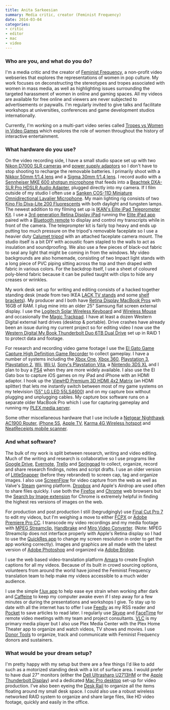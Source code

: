 ```yaml
---
title: Anita Sarkeesian
summary: Media critic, creator (Feminist Frequency)
date: 2014-03-04
categories:
- critic
- editor
- mac
- video
---
```


### Who are you, and what do you do?

I'm a media critic and the creator of [Feminist Frequency](http://www.feministfrequency.com/ "The Feminist Frequency website."), a non-profit video webseries that explores the representations of women in pop culture. My work focuses on deconstructing the stereotypes and tropes associated with women in mass media, as well as highlighting issues surrounding the targeted harassment of women in online and gaming spaces. All my videos are available for free online and viewers are never subjected to advertisements or paywalls. I'm regularly invited to give talks and facilitate workshops at universities, conferences and game development studios internationally.

Currently, I'm working on a multi-part video series called [Tropes vs Women in Video Games](https://www.youtube.com/playlist?list=PLn4ob_5_ttEaA_vc8F3fjzE62esf9yP61 "Anita's videos about women in video games.") which explores the role of women throughout the history of interactive entertainment.

### What hardware do you use?

On the video recording side, I have a small studio space set up with two [Nikon D7000 SLR cameras][d7000] and [power supply adaptors][ep-5b] so I don't have to stop shooting to recharge the removable batteries. I primarily shoot with a [Nikkor 50mm f/1.4 lens][af-nikkor-50mm-f1.4d] and a [Sigma 30mm f/1.4 lens][30mm-f1.4-ex-dc-hsm]. I record audio with a [Sennheiser MKE 600 shotgun microphone][mke-600] that feeds into a [Beachtek DXA-SLR Pro HDSLR Audio Adapter][dxa-slr-pro], plugged directly into my camera. If I film outside of my studio I often use a [Sanken COS-11D Miniature Omnidirectional Lavalier Microphone][cos-11d]. My main lighting rig consists of two [Kino Flo Diva-Lite 200 Fluorescents][diva-lite-200] with both daylight and tungsten lamps. The newest addition to my filming set up is [IKAN's Elite iPad Teleprompter Kit][pt-elite]. I use a [3rd generation Retina Display iPad][ipad-3] running the [Elite iPad app][elite-prompter-ios] paired with a [Bluetooth remote][elite-remote] to display and control my transcripts while in front of the camera. The teleprompter kit is fairly top heavy and ends up putting too much pressure on the tripod's removable faceplate so I use a heavier duty [Calumet tripod][ck7500] with an attached faceplate camera mount. The studio itself is a bit DIY with acoustic foam stapled to the walls to act as insulation and soundproofing. We also use a few pieces of black-out fabric to seal any light that might be coming in from the windows. My video backgrounds are also homemade, consisting of two Impact light stands with a long piece of PVC piping sitting across the top and then draped with fabric in various colors. For the backdrop itself, I use a sheet of coloured poly-blend fabric because it can be pulled taught with clips to hide any creases or wrinkles.

My work desk set up for writing and editing consists of a hacked together standing desk (made from two IKEA [LACK TV stands][lack] and some [shelf brackets][ekby-valter]). My producer and I both have [Retina Display MacBook Pros][macbook-pro] with 16GB of RAM. I plug mine into an older 25" Samsung flat screen external display. I use the [Logitech Solar Wireless Keyboard][wireless-solar-keyboard-k750-mac] and [Wireless Mouse][m510] and occasionally the [Magic Trackpad][magic-trackpad]. I have at least a dozen Western Digital external hard drives (desktop & portable). Drive crashes have already been an issue during my current project so for editing video I now use the [Western Digital My Book Thunderbolt Duo 6TB Dual Drive][my-book-thunderbolt-duo] set up in RAID 1 to protect data and footage.

For research and recording video game footage I use the [El Gato Game Capture High Definition Game Recorder][game-capture-hd] to collect gameplay. I have a number of systems including the [Xbox One][xbox-one], [Xbox 360][xbox-360], [Playstation 3][ps3], [Playstation 2][ps2], [Wii][], [Wii U][wii-u], [Sony's Playstation Vita][vita], a [Nintendo 3DS XL][3ds-xl] and I plan to buy a [PS4][] when they are more widely available. I also use the El Gato box to capture iOS games on my iPad and iPhone with an HDMI adaptor. I hook up the [ViewHD Premium 3D HDMI 4x2 Matrix][premium-3d-hdmi-4x2-matrix] (an HDMI splitter) that lets me instantly switch between most of my game systems on my television ([55" LG LED 55LS4600][55ls4600]) and on my capture box without plugging and unplugging cables. My capture box software runs on a separate older MacBook Pro which I use for capturing gameplay and running my [PLEX media server][plex].

Some other miscellaneous hardware that I use include a [Netgear Nighthawk AC1900 Router][nighthawk], [iPhone 5S][iphone-5s], [Apple TV][apple-tv], [Karma 4G Wireless hotspot][karma] and [NeatReceipts mobile scanner][neatreceipts].

### And what software?

The bulk of my work is split between research, writing and video editing. Much of the writing and research is collaborative so I use programs like [Google Drive][google-drive], [Evernote][], [Trello][] and [Springpad][] to collect, organize, record and share research findings, notes and script drafts. I use an older version of [LittleSnapper][] (before they rebranded) to screen cap, tag and organize images. I also use [ScreenFlow][] for video capture from the web as well as Valve's [Steam][] gaming platform. [Dropbox][] and Apple's Airdrop are used often to share files quickly. I use both the [Firefox][] and [Chrome][] web browsers but the [Search by Image extension][search-by-image] for Chrome is extremely helpful in finding the highest res versions of images on the web.

For production and post production I still (begrudgingly) use [Final Cut Pro 7][final-cut-pro] to edit my videos, but I'm weighing a move to either [FCPX][final-cut-pro] or [Adobe Premiere Pro CC][premiere-pro]. I transcode my video recordings and my media footage with [MPEG Streamclip][mpeg-streamclip], [Handbrake][] and [Miro Video Converter][miro-video-converter]. (Note: MPEG Streamclip does not interface properly with Apple's Retina display so I had to use the [QuickRes app][quickres] to change my screen resolution in order to get the app working correctly). Images and graphics are all made with the latest version of [Adobe Photoshop][photoshop] and organized via [Adobe Bridge][bridge].

I use the web based video-translation platform [Amara][] to create English captions for all my videos. Because of its built in crowd sourcing options, volunteers from around the world have joined the Feminist Frequency translation team to help make my videos accessible to a much wider audience.

I use the simple [f.lux app][f.lux] to help ease eye strain when working after dark and [Caffeine][] to keep my computer awake even if I step away for a few minutes or during the presentations and workshops I give. To stay up to date with all the internet has to offer I use [Feedly][] as my RSS reader and [Pocket][] to save articles to read later. I regularly use [Skype][] and [FaceTime][] for remote video meetings with my team and project consultants. [VLC][] is my primary media player but I also use Plex Media Center with the Plex Home Theater app to organize and watch videos, TV shows and movies. I use [Donor Tools][donor-tools] to organize, track and communicate with Feminist Frequency donors and sustainers.

### What would be your dream setup?

I'm pretty happy with my setup but there are a few things I'd like to add such as a motorized standing desk with a lot of surface area. I would prefer to have dual 27" monitors (either the [Dell Ultrasharp U2713HM][u2713hm] or the [Apple Thunderbolt Display][thunderbolt-display]) and a dedicated [Mac Pro desktop][mac-pro] set-up for video production. I've also been eyeing the [Desk Rail][desk-rail] to organize all the items floating around my small desk space. I could also use a robust wireless networked RAID system to organize and share large files, like HD video footage, quickly and easily in the office.

[30mm-f1.4-ex-dc-hsm]: https://www.sigmaphoto.com/category-photo-lenses "A camera lens."
[3ds-xl]: https://www.nintendo.com/store/ "A portable gaming console with a 3D screen."
[55ls4600]: https://www.lg.com/us/support/product/lg-55LS4600.AUS "A 55 inch LED TV."
[af-nikkor-50mm-f1.4d]: https://www.nikonusa.com/en/Nikon-Products/Product/Camera-Lenses/1902/AF-NIKKOR-50mm-f%252F1.4D.html "A camera lens."
[amara]: http://web.archive.org/web/20220830094723/https://amara.org/en/ "A video caption/translation service."
[apple-tv]: https://en.wikipedia.org/wiki/Apple_TV "A device for viewing media on a TV."
[bridge]: https://creative.adobe.com/products/bridge "A shared media manager for Adobe CS products."
[caffeine]: https://www.lightheadsw.com/caffeine/ "A Mac menubar application to keep your computer awake."
[chrome]: https://www.google.com/intl/en/chrome/ "A WebKit-based browser, where each tab runs in its own thread."
[ck7500]: http://web.archive.org/web/20170406002233/https://www.amazon.com/Calumet-Convenient-Quick-Release-Split-Shaft-Low-Angle/dp/B000IZGV3W "A tripod."
[cos-11d]: http://web.archive.org/web/20230706203409/https://sanken-mic.com/en/product/product.cfm/5.1105900 "A lavalier microphone."
[d7000]: http://web.archive.org/web/20150902003342/http://www.nikonusa.com:80/en/Nikon-Products/Product/dslr-cameras/D7000.html "A 16.2 megapixel DSLR."
[desk-rail]: http://deskrail.com/ "A desk organising dock."
[diva-lite-200]: http://web.archive.org/web/20170406061513/https://www.amazon.com/Diva-Lite-200-120-volt/dp/B0089X7NEG "A lighting fixture for video recording."
[donor-tools]: https://www.donortools.com/ "A service for accepting and organising donations."
[dropbox]: https://www.dropbox.com/ "Online syncing and storage."
[dxa-slr-pro]: http://web.archive.org/web/20170406065156/https://www.amazon.com/DXA-SLR-PRO-DSLR-Audio-Adapter/dp/B007WT3A5E "An audio adapter for DSLR cameras."
[ekby-valter]: http://web.archive.org/web/20190906214226/https://www.ikea.com/us/en/catalog/products/56696109/ "Shelving brackets."
[elite-prompter-ios]: http://web.archive.org/web/20210516212624/http://eliteprompter.com/ "A teleprompter app."
[elite-remote]: http://ikancorp.com/shop/uncategorized/ikan-elite-remote-bluetooth-teleprompter-remote-for-pt-elite-prompters/ "A Bluetooth remote control."
[ep-5b]: https://www.nikonusa.com/en/Nikon-Products/Product/Power-Packs/27014/EP-5B-Power-Supply-Connector.html "A power supply connector for certain Nikon cameras."
[evernote]: https://evernote.com/ "Online software for capturing notes."
[f.lux]: https://justgetflux.com/ "A tool to make the colour of your screen adapt to the current time of day."
[facetime]: https://en.wikipedia.org/wiki/FaceTime "Mac and iOS software for easy video chatting."
[feedly]: https://feedly.com/ "A feed reader."
[final-cut-pro]: https://en.wikipedia.org/wiki/Final_Cut_Pro "A nonlinear video editor."
[firefox]: https://www.mozilla.org/en-US/firefox/new/ "A cross-platform open-source web browser."
[game-capture-hd]: https://www.elgato.com/us/en/p/game-capture-hd60-x "A device for recording video game console gameplay."
[google-drive]: http://web.archive.org/web/20220127131904/https://accounts.google.com/ServiceLogin?service=wise "A cloud storage service."
[handbrake]: https://handbrake.fr/ "Cross-platform, open source video encoding software."
[ipad-3]: https://www.apple.com/ipad/ "A tablet device with a retina display."
[iphone-5s]: https://en.wikipedia.org/wiki/IPhone_5S "A smartphone."
[karma]: http://web.archive.org/web/20210506132524/https://yourkarma.com/ "A portable WiFi hotspot."
[lack]: http://web.archive.org/web/20190805070302/https://www.ikea.com/us/en/catalog/products/90243297/ "A TV unit."
[littlesnapper]: http://web.archive.org/web/20230529193441/https://www.realmacsoftware.com/ember/ "A screen capture and collection tool for the Mac."
[m510]: https://www.logitech.com/en-us/product/wireless-mouse-m510.html "A wireless mouse."
[mac-pro]: https://www.apple.com/mac-pro/ "The Intel-based Mac tower computer."
[macbook-pro]: https://www.apple.com/macbook-pro/ "A laptop."
[magic-trackpad]: https://en.wikipedia.org/wiki/Magic_Trackpad "A trackpad for desktop machines."
[miro-video-converter]: http://web.archive.org/web/20170119135906/http://ftp.osuosl.org:80/pub/pculture.org/mirovideoconverter/ "Open-source video conversion software."
[mke-600]: https://en-us.sennheiser.com/camera-mic-dslr-shotgun-video-mke-600 "A microphone."
[mpeg-streamclip]: http://www.squared5.com/ "A video converter and editor."
[my-book-thunderbolt-duo]: http://web.archive.org/web/20151225213042/http://wd.com:80/en/products/products.aspx?id=630 "A Thunderbolt RAID system."
[neatreceipts]: http://web.archive.org/web/20150911062835/http://www.neat.com/products/neatreceipts/ "A portable scanner and digital filing system."
[nighthawk]: https://www.netgear.com/home/wifi/routers/r7000/ "A wireless router."
[photoshop]: https://www.adobe.com/products/photoshop.html "A bitmap image editor."
[plex]: https://www.plex.tv/ "Media center software."
[pocket]: https://getpocket.com/en/ "A service for storing links to look at later on."
[premiere-pro]: https://en.wikipedia.org/wiki/Adobe_Premiere_Pro "A video editing suite."
[premium-3d-hdmi-4x2-matrix]: http://web.archive.org/web/20230706203417/https://www.amazon.com/ViewHD-Premium-Matrix-Digital-Surround/dp/B0031SWDKI "An HDMI splitter."
[ps2]: https://en.wikipedia.org/wiki/PS_2 "A gaming console."
[ps3]: https://www.playstation.com/en-us/ "A shiny gaming console from Sony."
[ps4]: https://www.playstation.com/en-us/ "A shiny gaming console from Sony."
[pt-elite]: http://ikancorp.com/shop/teleprompters/ikan-pt-elite-elite-ipad-teleprompter-kit/ "A teleprompter stand for iPads."
[quickres]: https://www.thnkdev.com/QuickRes/ "Mac software for switching between screen resolutions."
[screenflow]: http://www.telestream.net/screenflow/overview.htm "A screencasting studio for the Mac."
[search-by-image]: http://web.archive.org/web/20201027164722/https://chrome.google.com/webstore/detail/search-by-image-by-google/dajedkncpodkggklbegccjpmnglmnflm "A Chrome extension for searching Google via a given image."
[skype]: https://www.skype.com/en/ "Voice and video chat software."
[springpad]: https://en.wikipedia.org/wiki/Springpad "Note-taking/to-do software."
[steam]: https://store.steampowered.com/ "A digital game distribution service."
[thunderbolt-display]: https://www.apple.com/displays/ "A Thunderbolt-powered monitor."
[trello]: https://trello.com/ "A project management service."
[u2713hm]: https://www.dell.com/en-au/shop/accessories/apd/210-40773?c=au&cs=audhs1&l=en&redirect=1&s=dhs&sku=210-40773 "A 27 inch LCD monitor"
[vita]: https://www.playstation.com/en-us/ps5/ "A portable gaming console."
[vlc]: http://www.videolan.org/vlc/ "An open-source media player."
[wii-u]: http://web.archive.org/web/20170801013737/http://www.nintendo.com/wiiu "A unique gaming console."
[wii]: http://web.archive.org/web/20140513065105/http://www.nintendo.com:80/wii "A unique gaming console."
[wireless-solar-keyboard-k750-mac]: https://www.logitech.com/en-us/product/wireless-solar-keyboard-k750-mac.html "A wireless solar-powered keyboard."
[xbox-360]: http://web.archive.org/web/20131008213618/http://www.xbox.com/en-US/xbox360 "A gaming console."
[xbox-one]: http://web.archive.org/web/20141104130659/http://www.xbox.com:80/en-US/xbox-one/meet-xbox-one "A video game console."
